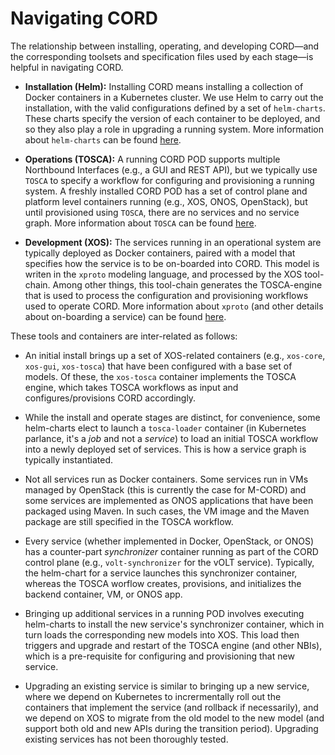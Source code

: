 # Navigating CORD

The relationship between installing, operating, and developing
CORD—and the corresponding toolsets and specification files
used by each stage—is helpful in navigating CORD.

* **Installation (Helm):** Installing CORD means installing a collection
  of Docker containers in a Kubernetes cluster. We use Helm to carry out
  the installation, with the valid configurations defined by a set of
  `helm-charts`. These charts specify the version of each container to be
  deployed, and so they also play a role in upgrading a running system.
  More information about `helm-charts` can be found [here](charts/helm.md).

* **Operations (TOSCA):** A running CORD POD supports multiple Northbound
  Interfaces (e.g., a GUI and REST API), but we typically use `TOSCA` to specify
  a workflow for configuring and provisioning a running system. A freshly
  installed CORD POD has a set of control plane and platform level containers
  running (e.g., XOS, ONOS, OpenStack), but until provisioned using `TOSCA`,
  there are no services and no service graph. More information about `TOSCA`
  can be found [here](xos-tosca/README.md).

* **Development (XOS):** The services running in an operational system
  are typically deployed as Docker containers, paired with a model that
  specifies how the service is to be on-boarded into CORD. This model is
  writen in the `xproto` modeling language, and processed by the XOS
  tool-chain. Among other things, this tool-chain generates the
  TOSCA-engine that is used to process the configuration and provisioning
  workflows used to operate CORD. More information about `xproto` (and
  other details about on-boarding a service) can be found
  [here](xos/dev/xproto.md).

These tools and containers are inter-related as follows:

* An initial install brings up a set of XOS-related containers (e.g., `xos-core`,
  `xos-gui`, `xos-tosca`) that have been configured with a base set of models.
  Of these, the `xos-tosca` container implements the TOSCA engine, which
  takes TOSCA workflows as input and configures/provisions CORD accordingly.

* While the install and operate stages are distinct, for convenience,
  some helm-charts elect to launch a `tosca-loader` container
  (in Kubernetes parlance, it's a *job* and not a *service*) to load an initial
  TOSCA workflow into a newly deployed set of services. This is how a
  service graph is typically instantiated.

* Not all services run as Docker containers. Some services run in VMs
  managed by OpenStack (this is currently the case for M-CORD) and
  some services are implemented as ONOS applications that have been
  packaged using Maven. In such cases, the VM image and the Maven
  package are still specified in the TOSCA workflow.

* Every service (whether implemented in Docker, OpenStack, or ONOS)
  has a counter-part *synchronizer* container running as part of the CORD
  control plane (e.g., `volt-synchronizer` for the vOLT service). Typically,
  the helm-chart for a service launches this synchronizer container, whereas
  the TOSCA worflow creates, provisions, and initializes the backend container,
  VM, or ONOS app.

* Bringing up additional services in a running POD involves executing
  helm-charts to install the new service's synchronizer container, which
  in turn loads the corresponding new models into XOS. This load then
  triggers and upgrade and restart of the TOSCA engine (and other NBIs),
  which is a pre-requisite for configuring and provisioning that new service.

* Upgrading an existing service is similar to bringing up a new service,
  where we depend on Kubernetes to incrermentally roll out the containers
  that implement the service (and rollback if necessarily), and we depend
  on XOS to migrate from the old model to the new model (and support
  both old and new APIs during the transition period). Upgrading existing
  services has not been thoroughly tested.
